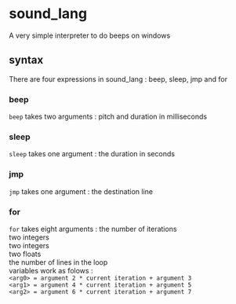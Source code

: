 # sound_lang
A very simple interpreter to do beeps on windows

## syntax
There are four expressions in sound_lang : beep, sleep, jmp and for

### beep
`beep` takes two arguments : pitch and duration in milliseconds

### sleep
`sleep` takes one argument : the duration in seconds

### jmp
`jmp` takes one argument : the destination line 

### for
`for` takes eight arguments :
the number of iterations  
two <arg0> integers  
two <arg1> integers  
two <arg2> floats  
the number of lines in the loop  
<arg> variables work as folows :  
`<arg0> = argument 2 * current iteration + argument 3`  
`<arg1> = argument 4 * current iteration + argument 5`  
`<arg2> = argument 6 * current iteration + argument 7`  
